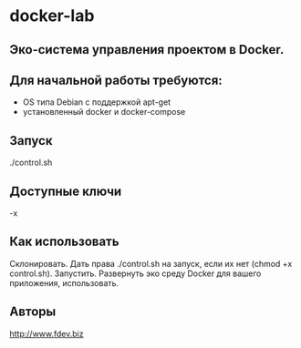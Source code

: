 # docker-lab
## Эко-система управления проектом в Docker.

## Для начальной работы требуются:
 - OS типа Debian с поддержкой apt-get
 - установленный docker и docker-compose

## Запуск
./control.sh

## Доступные ключи
-x

## Как использовать
Склонировать. Дать права ./control.sh на запуск, если их нет (chmod +x control.sh). Запустить. Развернуть эко среду Docker для вашего приложения, использовать.

## Авторы
http://www.fdev.biz